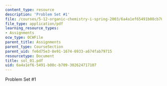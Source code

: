```yaml
---
content_type: resource
description: 'Problem Set #1'
file: /courses/5-12-organic-chemistry-i-spring-2003/6a4a1ef65491b08cb709302624717107_sol_01.pdf
file_type: application/pdf
learning_resource_types:
- Assignments
ocw_type: OCWFile
parent_title: Assignments
parent_type: CourseSection
parent_uid: fe6d75e3-8e91-1674-6933-a674fab79715
resourcetype: Document
title: sol_01.pdf
uid: 6a4a1ef6-5491-b08c-b709-302624717107
---
```

Problem Set #1

